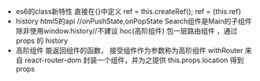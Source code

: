 - es6的class新特性
直接在{}中定义
ref = this.createRef();
ref = {this.ref}
- history  html5的api
//onPushState,onPopState
Search组件是Main的子组件
除非使用window.history//不建议
hoc(高阶组件) 包一层路由组件 ，通过 props 的 history
<Route><Search/></Route>
- 高阶组件
  能返回组件的函数， 接受组件作为参数称为高阶组件
  withRouter 来自 react-router-dom 封装一个组件，并为之提供 this.props.location 得到props